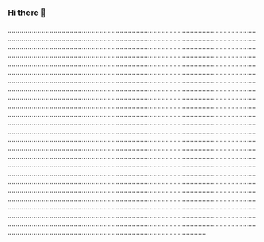 ### Hi there 👋

...................................................................................................................................................................................................................................................................................................................................................................................................................................................................................................................................................................................................................................................................................................................................................................................................................................................................................................................................................................................................................................................................................................................................................................................................................................................................................................................................................................................................................................................................................................................................................................................................................................................................................................................................................................................................................................................................................................................................................................................................................................................................................................................................................................................................................................................................................................................................................................................................................................................................................................................................................................................................................................................................................................................................................................................................................................................................................................................................................................................................................................................................................................................................................................................................